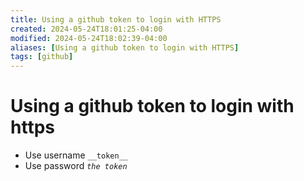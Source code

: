 ```yaml
---
title: Using a github token to login with HTTPS
created: 2024-05-24T18:01:25-04:00
modified: 2024-05-24T18:02:39-04:00
aliases: [Using a github token to login with HTTPS]
tags: [github]
---
```


# Using a github token to login with https

- Use username `__token__`
- Use password *`the token`*
